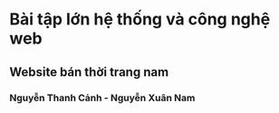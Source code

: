 # Bài tập lớn hệ thống và công nghệ web
## Website bán thời trang nam
### Nguyễn Thanh Cảnh - Nguyễn Xuân Nam